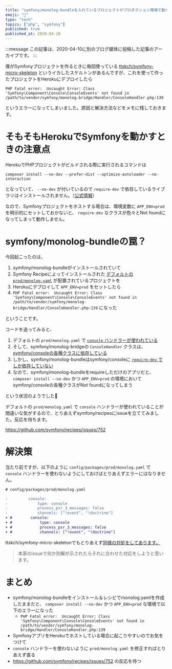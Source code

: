 ```yaml
---
title: "symfony/monolog-bundleを入れているプロジェクトがプロダクション環境で動かなかった話"
emoji: "🎻"
type: "tech"
topics: ["php", "symfony"]
published: true
published_at: 2020-04-10
---
```


:::message
この記事は、2020-04-10に別のブログ媒体に投稿した記事のアーカイブです。
:::

僕がSymfonyプロジェクトを作るときに毎回使っている [ttskch/symfony-micro-skeleton](https://github.com/ttskch/symfony-micro-skeleton) というイカしたスケルトンがあるんですが、これを使って作ったプロジェクトをHerokuにデプロイしたら

```
PHP Fatal error:  Uncaught Error: Class 'Symfony\Component\Console\ConsoleEvents' not found in /path/to/vendor/symfony/monolog-bridge/Handler/ConsoleHandler.php:139
```

というエラーになってしまいました。原因と解決方法などをメモに残しておきます。

# そもそもHerokuでSymfonyを動かすときの注意点

HerokuでPHPプロジェクトがビルドされる際に実行されるコマンドは

```
composer install --no-dev --prefer-dist --optimize-autoloader --no-interaction
```

となっていて、 `--no-dev` が付いているので `require-dev` で依存しているライブラリはインストールされません。（[公式情報](https://devcenter.heroku.com/articles/php-support#build-behavior)）

なので、Symfonyプロジェクトをホストする場合は、環境変数に `APP_ENV=prod` を明示的にセットしておかないと、 `require-dev` なクラスが色々とNot foundになってしまって動作しません。

# symfony/monolog-bundleの罠？

今回起こったのは、

1. symfony/monolog-bundleがインストールされていて
2. Symfony Recipeによってインストールされた [デフォルトの `prod/monolog.yaml`](https://github.com/symfony/recipes/blob/2de05e19f916c8841102f2a35f0dc08dbac219ed/symfony/monolog-bundle/3.3/config/packages/prod/monolog.yaml) が配置されているプロジェクトを
3. Herokuにデプロイして `APP_ENV=prod` をセットしたら
4. `PHP Fatal error:  Uncaught Error: Class 'Symfony\Component\Console\ConsoleEvents' not found in /path/to/vendor/symfony/monolog-bridge/Handler/ConsoleHandler.php:139` になった

ということです。

コードを追ってみると、

1. デフォルトの `prod/monolog.yaml` で [`console` ハンドラーが使われている](https://github.com/symfony/recipes/blob/2de05e19f916c8841102f2a35f0dc08dbac219ed/symfony/monolog-bundle/3.3/config/packages/prod/monolog.yaml#L14)
2. そして、symfony/monolog-bridgeの `ConsoleHandler` クラスは、[symfony/consoleの各種クラスに依存している](https://github.com/symfony/monolog-bridge/blob/fd9750c732596742ee4f890a0a236881aad26c11/Handler/ConsoleHandler.php#L19-L23)
3. しかし、symfony/monolog-bundleはsymfony/consoleに [`require-dev` でしか依存していない](https://github.com/symfony/monolog-bundle/blob/72e798ccdcfd277a6bc88e934b43f618732e3561/composer.json#L28)
4. なので、symfony/monolog-bundleをrequireしただけのアプリだと、 `composer install --no-dev` かつ `APP_ENV=prod` の環境においてsymfony/consoleの各種クラスがNot foundになってしまう

という状況のようでした🤔

デフォルトの `prod/monolog.yaml` で `console` ハンドラーが使われていることが間違いな気がするので、とりあえずsymfony/recipesにissueを立ててみました。反応を待ちます。

<https://github.com/symfony/recipes/issues/752>

# 解決策

当たり前ですが、以下のように `config/packages/prod/monolog.yaml` で `console` ハンドラーを使わないようにしておけばとりあえずエラーにはなりません。

```diff
# config/packages/prod/monolog.yaml

-         console:
-             type: console
-             process_psr_3_messages: false
-             channels: ["!event", "!doctrine"]
+ #        console:
+ #            type: console
+ #            process_psr_3_messages: false
+ #            channels: ["!event", "!doctrine"]
```

ttskch/symfony-micro-skeletonでもとりあえず[同様の対処をしてあります。](https://github.com/ttskch/symfony-micro-skeleton/commit/3eda8ae7d7cc1593cef0aa1b16597f269bcc4676)

> 本家のissueで何か別解が示されたらそれに合わせた対応をしようと思います。

# まとめ

* symfony/monolog-bundleをインストール＆レシピでmonolog.yamlを作成したままだと、 `composer install --no-dev` かつ `APP_ENV=prod` な環境で以下のエラーになった
    * `PHP Fatal error:  Uncaught Error: Class 'Symfony\Component\Console\ConsoleEvents' not found in /path/to/vendor/symfony/monolog-bridge/Handler/ConsoleHandler.php:139`
* SymfonyアプリをHerokuでホストしている場合に起こりやすいのでお気をつけて
* `console` ハンドラーを使わないように `prod/monolog.yaml` を修正すればとりあえず直る
* <https://github.com/symfony/recipes/issues/752> の反応を待つ
